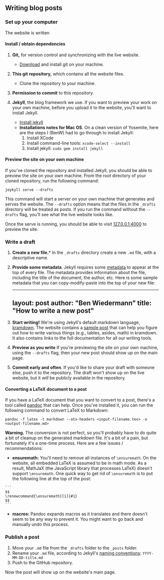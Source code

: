 ## Writing blog posts

### Set up your computer
The website is written 

#### Install / obtain dependencies
   1. **Git,** for version control and synchronizing with the live website. 
      + [Download](https://git-scm.com/) and install git on your machine.

   1. **This git repository,** which contains all the website files. 
      + Clone the repository to your machine.

   1. **Permission to commit** to this repository.

   1. **Jekyll**, the blog framework we use. If you want to preview your work on
   your own machine, before you upload it to the website, you'll want to install
   Jekyll. 
      + [Install jekyll](http://jekyllrb.com/docs/installation/)
      + **Installations notes for Mac OS**. On a clean version of Yosemite, 
      here are the steps I (BenW) had to go through to install Jekyll:
         1. Install XCode
         1. Install command-line tools: `xcode-select --install`
         1. Install jekyll: `sudo gem install jekyll`

#### Preview the site on your own machine
If you've cloned the repository and installed Jekyll, you should be able to
preview the site on your own machine. From the root directory of your cloned
repository, run the following command:
```
jeykyll serve --drafts
```
This command will start a server on your own machine that generates and serves
the website. The `--drafts` option means that the files in the `_drafts`
directory will be treated as posts. If you run the command without the 
`--drafts` flag, you'll see what the live website looks like.

Once the serve is running, you should be able to visit 
[127.0.0.1:4000](http://127.0.0.1:4000) to preview the site.

### Write a draft

   1. **Create a new file.*** In the `_drafts` directory create a new `.md` 
   file, with a descriptive name.

   1. **Provide some metadata**. Jekyll requires some 
   [metadata](http://jekyllrb.com/docs/frontmatter/) to appear at the
   top of every file. The metadata provides information about the file,
   including the title of the document, the author, etc. Here is some sample 
   metadata that you can copy-modify-paste into the top of your new file:

        ---
        layout: post
        author: "Ben Wiedermann"
        title:  "How to write a new post"
        ---

  1. **Start writing!**  We're using Jekyll's default markdown language,
  [kramdown](http://kramdown.gettalong.org/documentation.html). The website
  contains a [sample post](_drafts/sample-post.md) that can help you figure out
  how to write various things (e.g., tables, asides, math) in kramdown. It also
  contains links to the full documentation for all our writing tools.

  1. **Preview as you write** If you're previewing the site on your own machine,
  using the `--drafts` flag, then your new post should show up on the main page.

  1. **Commit early and often**. If you'd like to share your draft with
  someone else, push it to the repository. The draft won't show up on the live
  website, but it _will_ be publicly available in the repository.

#### Converting a LaTeX document to a post
If you have a LaTeX document that you want to convert to a post, there's a tool
called [pandoc](http://pandoc.org/) that can help. Once you've installed it, you
can run the following command to convert LaTeX to Markdown:

```
pandoc -f latex -t markdown --atx-headers <input-filename.tex> -o <output-filename.md>
```

**Warning.** The conversion is not perfect, so you'll probably have to do quite
a bit of cleanup on the generated markdown file. It's a bit of a pain, but
fortunately it's a one-time process. Here are a few issues / recommendations:

   + **ensuremath:** You'll need to remove all instances of `\ensuremath`. On
   the website, all embedded LaTeX is assumed to be in math mode. As a result,
   MathJaX (the JavaScript library that processes LaTeX) doesn't support
  `\ensuremath`. One quick way to get rid of `\ensuremath` is to put the
  following line at the top of the post:

    ```
    $$
    \renewcommand{\ensuremath}[1]{#1}
    $$
    ```

   + **macros:** Pandoc expands macros as it translates and there doesn't seem 
   to be any way to prevent it. You might want to go back and manually undo this 
   process.

### Publish a post

   1. Move your `.md` file from the `_drafts` folder to the `_posts` folder. 
   1. Rename your `.md` file, according to Jekyll's 
   [naming conventions](http://jekyllrb.com/docs/posts/): `YYYY-MM-DD-title.md`
   1. Push to the GitHub repository.

Now the post will show up on the website's main page.
